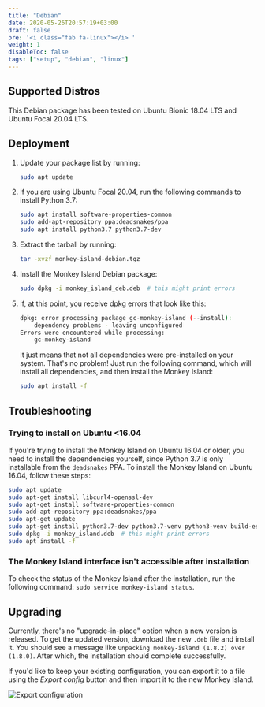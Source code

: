```yaml
---
title: "Debian"
date: 2020-05-26T20:57:19+03:00
draft: false
pre: '<i class="fab fa-linux"></i> '
weight: 1
disableToc: false
tags: ["setup", "debian", "linux"]
---
```



## Supported Distros

This Debian package has been tested on Ubuntu Bionic 18.04 LTS and Ubuntu Focal 20.04 LTS.

## Deployment

1. Update your package list by running:
    ```sh
    sudo apt update
    ```
1. If you are using Ubuntu Focal 20.04, run the following commands to install
   Python 3.7:
    ```sh
    sudo apt install software-properties-common
    sudo add-apt-repository ppa:deadsnakes/ppa
    sudo apt install python3.7 python3.7-dev
    ```
1. Extract the tarball by running:
    ```sh
    tar -xvzf monkey-island-debian.tgz
    ```
1. Install the Monkey Island Debian package:
    ```sh
    sudo dpkg -i monkey_island_deb.deb  # this might print errors
    ```
1. If, at this point, you receive dpkg errors that look like this:

    ```sh
    dpkg: error processing package gc-monkey-island (--install):
        dependency problems - leaving unconfigured
    Errors were encountered while processing:
        gc-monkey-island
    ```

    It just means that not all dependencies were pre-installed on your system.
    That's no problem! Just run the following command, which will install all
    dependencies, and then install the Monkey Island:

    ```sh
    sudo apt install -f
    ```

## Troubleshooting

### Trying to install on Ubuntu <16.04

If you're trying to install the Monkey Island on Ubuntu 16.04 or older, you
need to install the dependencies yourself, since Python 3.7 is only installable
from the `deadsnakes` PPA. To install the Monkey Island on Ubuntu 16.04, follow
these steps:

```sh
sudo apt update
sudo apt-get install libcurl4-openssl-dev
sudo apt-get install software-properties-common
sudo add-apt-repository ppa:deadsnakes/ppa
sudo apt-get update
sudo apt-get install python3.7-dev python3.7-venv python3-venv build-essential
sudo dpkg -i monkey_island.deb  # this might print errors
sudo apt install -f
```

### The Monkey Island interface isn't accessible after installation

To check the status of the Monkey Island after the installation, run the following command: `sudo service monkey-island status`.

## Upgrading

Currently, there's no "upgrade-in-place" option when a new version is released.
To get the updated version, download the new `.deb` file and install it. You
should see a message like `Unpacking monkey-island (1.8.2) over (1.8.0)`. After
which, the installation should complete successfully.

If you'd like to keep your existing configuration, you can export it to a file
using the *Export config* button and then import it to the new Monkey Island.

![Export configuration](../../images/setup/export-configuration.png "Export configuration")
